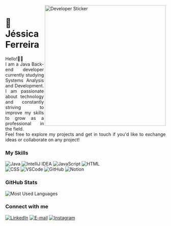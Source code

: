 <img align="right" alt="Developer Sticker" height="380" src="https://github.com/jessiferreira/jessiferreira/assets/121064773/8c34fe19-2fc5-4b0c-bb2d-61d8fe6b4d05"> 

<h1>
    <span>🫧 Jéssica Ferreira </span>
</h1>

<p align="justify">Hello!👋🏻 <br>
  I am a Java Back-end developer currently studying Systems Analysis and Development. I am passionate about technology and constantly striving to improve my skills to grow as a professional in the field.
<br>
  Feel free to explore my projects and get in touch if you'd like to exchange ideas or collaborate on any project! </p>
<!--
[![Preview](https://img.shields.io/badge/Portfolio-000?style=for-the-badge&logo=github&logoColor=FF00F6)](https://)
[![GitHub Page](https://img.shields.io/badge/jessiferreira.github.io-67136f?style=for-the-badge)](https://)
-->

### My Skills

<p align="left">

![Java](https://img.shields.io/badge/java-%23FF79C6.svg?style=for-the-badge&logo=openjdk&logoColor=DD09A4&color=000000)
![IntelliJ IDEA](https://img.shields.io/badge/-IntelliJ%20IDEA-000?style=for-the-badge&logo=intellij%20idea&logoColor=DD09A4&color:FFF)
![JavaScript](https://img.shields.io/badge/-JavaScript-000?style=for-the-badge&logo=javascript&logoColor=DD09A4&color:FFF)
![HTML](https://img.shields.io/badge/-HTML-000?style=for-the-badge&logo=html5&logoColor=DD09A4&color:FFF) <br>
![CSS](https://img.shields.io/badge/-CSS-000?style=for-the-badge&logo=css3&logoColor=DD09A4&color:FFF)
![VSCode](https://img.shields.io/badge/-VSCode-000?style=for-the-badge&logo=visual-studio-code&logoColor=DD09A4&color:FFF)
![GitHub](https://img.shields.io/badge/-GitHub-000?style=for-the-badge&logo=github&logoColor=DD09A4&color:FFF)
![Notion](https://img.shields.io/badge/-Notion-000?style=for-the-badge&logo=notion&logoColor=DD09A4&color:FFF)

### GitHub Stats
![Most Used Languages](https://github-readme-stats-jessicas-projects-d9accd72.vercel.app/api/top-langs/?username=jessiferreira&line_height=10&card_width=370&layout=compact&hide_title=false&count_private=true&langs_count=5&show_icons=true&title_color=DD09A4&hide=html,css,scss&bg_color=000&text_color=8B8B8B&border_radius=3&border_color=171615&count_private=true)

### Connect with me

[![LinkedIn](https://img.shields.io/badge/-LinkedIn-000?style=for-the-badge&logo=linkedin&logoColor=DD09A4&color:FFF)](https://www.linkedin.com/in/jessyferreira/)
[![E-mail](https://img.shields.io/badge/-E--mail-000?style=for-the-badge&logo=mail.ru&logoColor=DD09A4&color:FFF)](mailto:contatojessiferreira@gmail.com)
[![Instagram](https://img.shields.io/badge/-Instagram-000?style=for-the-badge&logo=instagram&logoColor=DD09A4&color:FFF)](https://www.instagram.com/jessi_ferreira)




